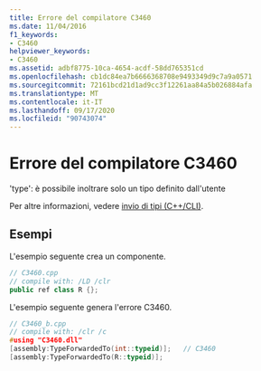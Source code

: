 ```yaml
---
title: Errore del compilatore C3460
ms.date: 11/04/2016
f1_keywords:
- C3460
helpviewer_keywords:
- C3460
ms.assetid: adbf8775-10ca-4654-acdf-58dd765351cd
ms.openlocfilehash: cb1dc84ea7b6666368708e9493349d9c7a9a0571
ms.sourcegitcommit: 72161bcd21d1ad9cc3f12261aa84a5b026884afa
ms.translationtype: MT
ms.contentlocale: it-IT
ms.lasthandoff: 09/17/2020
ms.locfileid: "90743074"
---
```

# <a name="compiler-error-c3460"></a>Errore del compilatore C3460

'type': è possibile inoltrare solo un tipo definito dall'utente

Per altre informazioni, vedere [invio di tipi (C++/CLI)](../../extensions/type-forwarding-cpp-cli.md).

## <a name="examples"></a>Esempi

L'esempio seguente crea un componente.

```cpp
// C3460.cpp
// compile with: /LD /clr
public ref class R {};
```

L'esempio seguente genera l'errore C3460.

```cpp
// C3460_b.cpp
// compile with: /clr /c
#using "C3460.dll"
[assembly:TypeForwardedTo(int::typeid)];   // C3460
[assembly:TypeForwardedTo(R::typeid)];
```
